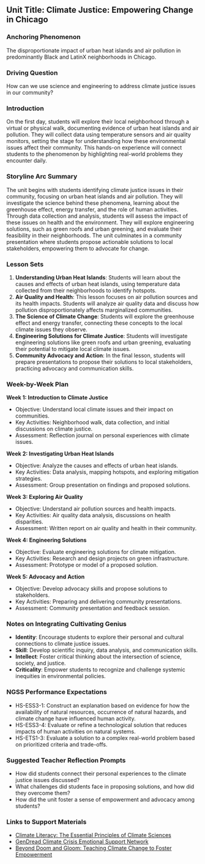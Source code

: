 ## Unit Title: Climate Justice: Empowering Change in Chicago

### Anchoring Phenomenon
The disproportionate impact of urban heat islands and air pollution in predominantly Black and LatinX neighborhoods in Chicago.

### Driving Question
How can we use science and engineering to address climate justice issues in our community?

### Introduction
On the first day, students will explore their local neighborhood through a virtual or physical walk, documenting evidence of urban heat islands and air pollution. They will collect data using temperature sensors and air quality monitors, setting the stage for understanding how these environmental issues affect their community. This hands-on experience will connect students to the phenomenon by highlighting real-world problems they encounter daily.

### Storyline Arc Summary
The unit begins with students identifying climate justice issues in their community, focusing on urban heat islands and air pollution. They will investigate the science behind these phenomena, learning about the greenhouse effect, energy transfer, and the role of human activities. Through data collection and analysis, students will assess the impact of these issues on health and the environment. They will explore engineering solutions, such as green roofs and urban greening, and evaluate their feasibility in their neighborhoods. The unit culminates in a community presentation where students propose actionable solutions to local stakeholders, empowering them to advocate for change.

### Lesson Sets
1. **Understanding Urban Heat Islands**: Students will learn about the causes and effects of urban heat islands, using temperature data collected from their neighborhoods to identify hotspots.
2. **Air Quality and Health**: This lesson focuses on air pollution sources and its health impacts. Students will analyze air quality data and discuss how pollution disproportionately affects marginalized communities.
3. **The Science of Climate Change**: Students will explore the greenhouse effect and energy transfer, connecting these concepts to the local climate issues they observe.
4. **Engineering Solutions for Climate Justice**: Students will investigate engineering solutions like green roofs and urban greening, evaluating their potential to mitigate local climate issues.
5. **Community Advocacy and Action**: In the final lesson, students will prepare presentations to propose their solutions to local stakeholders, practicing advocacy and communication skills.

### Week-by-Week Plan
**Week 1: Introduction to Climate Justice**
- Objective: Understand local climate issues and their impact on communities.
- Key Activities: Neighborhood walk, data collection, and initial discussions on climate justice.
- Assessment: Reflection journal on personal experiences with climate issues.

**Week 2: Investigating Urban Heat Islands**
- Objective: Analyze the causes and effects of urban heat islands.
- Key Activities: Data analysis, mapping hotspots, and exploring mitigation strategies.
- Assessment: Group presentation on findings and proposed solutions.

**Week 3: Exploring Air Quality**
- Objective: Understand air pollution sources and health impacts.
- Key Activities: Air quality data analysis, discussions on health disparities.
- Assessment: Written report on air quality and health in their community.

**Week 4: Engineering Solutions**
- Objective: Evaluate engineering solutions for climate mitigation.
- Key Activities: Research and design projects on green infrastructure.
- Assessment: Prototype or model of a proposed solution.

**Week 5: Advocacy and Action**
- Objective: Develop advocacy skills and propose solutions to stakeholders.
- Key Activities: Preparing and delivering community presentations.
- Assessment: Community presentation and feedback session.

### Notes on Integrating Cultivating Genius
- **Identity**: Encourage students to explore their personal and cultural connections to climate justice issues.
- **Skill**: Develop scientific inquiry, data analysis, and communication skills.
- **Intellect**: Foster critical thinking about the intersection of science, society, and justice.
- **Criticality**: Empower students to recognize and challenge systemic inequities in environmental policies.

### NGSS Performance Expectations
- HS-ESS3-1: Construct an explanation based on evidence for how the availability of natural resources, occurrence of natural hazards, and climate change have influenced human activity.
- HS-ESS3-4: Evaluate or refine a technological solution that reduces impacts of human activities on natural systems.
- HS-ETS1-3: Evaluate a solution to a complex real-world problem based on prioritized criteria and trade-offs.

### Suggested Teacher Reflection Prompts
- How did students connect their personal experiences to the climate justice issues discussed?
- What challenges did students face in proposing solutions, and how did they overcome them?
- How did the unit foster a sense of empowerment and advocacy among students?

### Links to Support Materials
- [Climate Literacy: The Essential Principles of Climate Sciences](http://downloads.climatescience.gov/Literacy/Climate%20Literacy%20Booklet%20Low-Res.pdf)
- [GenDread Climate Crisis Emotional Support Network](https://gendread.substack.com/)
- [Beyond Doom and Gloom: Teaching Climate Change to Foster Empowerment](https://www.nsta.org/connected-science-learning/connected-science-learning-may-june-2023/beyond-doom-and-gloom-teaching)